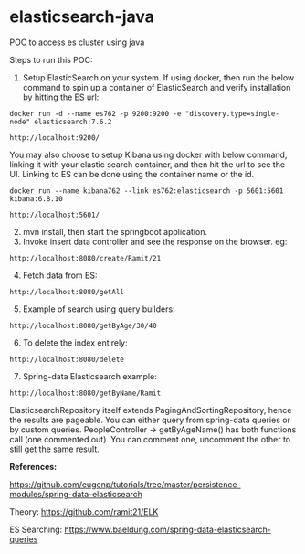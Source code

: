 # elasticsearch-java
POC to access es cluster using java

Steps to run this POC:

1. Setup ElasticSearch on your system. If using docker, then run the below command to spin up a container of ElasticSearch and verify installation by hitting the ES url:
```
docker run -d --name es762 -p 9200:9200 -e "discovery.type=single-node" elasticsearch:7.6.2

http://localhost:9200/
```

You may also choose to setup Kibana using docker with below command, linking it with your elastic search container, and then hit the url to see the UI. Linking to ES can be done using the container name or the id.
```
docker run --name kibana762 --link es762:elasticsearch -p 5601:5601 kibana:6.8.10

http://localhost:5601/
```

2. mvn install, then start the springboot application.
3. Invoke insert data controller and see the response on the browser. eg:
```
http://localhost:8080/create/Ramit/21
```
4. Fetch data from ES:
```
http://localhost:8080/getAll
```
5. Example of search using query builders:
```
http://localhost:8080/getByAge/30/40
```
6. To delete the index entirely:
```
http://localhost:8080/delete
```
7. Spring-data Elasticsearch example:
```
http://localhost:8080/getByName/Ramit
```
ElasticsearchRepository itself extends PagingAndSortingRepository, hence the results are pageable. You can either query from spring-data queries or by custom queries. PeopleController -> getByAgeName() has both functions call (one commented out). You can comment one, uncomment the other to still get the same result.


**References:**

https://github.com/eugenp/tutorials/tree/master/persistence-modules/spring-data-elasticsearch

Theory: https://github.com/ramit21/ELK

ES Searching: https://www.baeldung.com/spring-data-elasticsearch-queries


